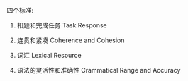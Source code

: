 四个标准:
1. 扣题和完成任务 Task Response

2. 连贯和紧凑 Coherence and Cohesion

3. 词汇  Lexical Resource

4. 语法的灵活性和准确性 Crammatical Range and Accuracy
